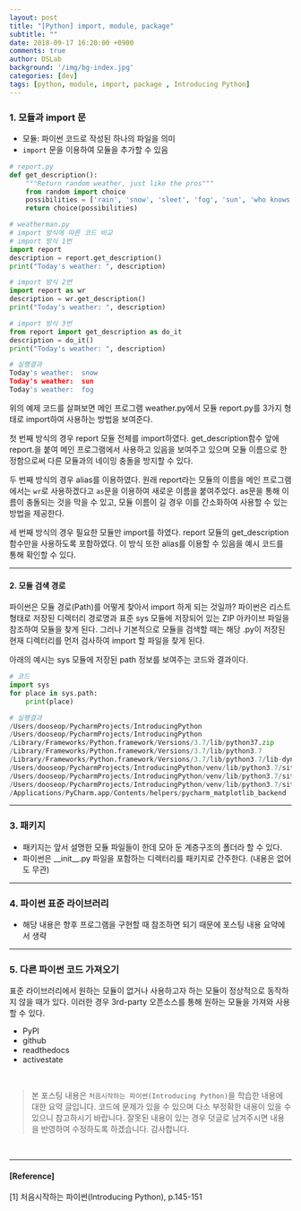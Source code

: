 ```yaml
---
layout: post
title: "[Python] import, module, package"
subtitle: ""
date: 2018-09-17 16:20:00 +0900
comments: true
author: DSLab
background: '/img/bg-index.jpg'
categories: [dev]
tags: [python, module, import, package , Introducing Python]
---
```


### 1. 모듈과 import 문
  - 모듈: 파이썬 코드로 작성된 하나의 파일을 의미
  - `import` 문을 이용하여 모듈을 추가할 수 있음

```python
# report.py
def get_description():
    """Return random weather, just like the pros"""
    from random import choice
    possibilities = ['rain', 'snow', 'sleet', 'fog', 'sun', 'who knows']
    return choice(possibilities)

# weatherman.py
# import 방식에 따른 코드 비교
# import 방식 1번
import report
description = report.get_description()
print("Today's weather: ", description)

# import 방식 2번
import report as wr
description = wr.get_description()
print("Today's weather: ", description)

# import 방식 3번
from report import get_description as do_it
description = do_it()
print("Today's weather: ", description)

# 실행결과
Today's weather:  snow
Today's weather:  sun
Today's weather:  fog
```
위의 예제 코드를 살펴보면 메인 프로그램 weather.py에서 모듈 report.py를 3가지 형태로 import하여 사용하는 방법을 보여준다.

첫 번째 방식의 경우 report 모듈 전체를 import하였다. get_description함수 앞에 report.을 붙여 메인 프로그램에서 사용하고 있음을 보여주고 있으며 모듈 이름으로 한정함으로써 다른 모듈과의 네이밍 충돌을 방지할 수 있다.

두 번째 방식의 경우 alias를 이용하였다. 원래 report라는 모듈의 이름을 메인 프로그램에서는 `wr`로 사용하겠다고 `as`문을 이용하여 새로운 이름을 붙여주었다. as문을 통해 이름이 충돌되는 것을 막을 수 있고, 모듈 이름이 길 경우 이를 간소화하여 사용할 수 있는 방법을 제공한다.

세 번째 방식의 경우 필요한 모듈만 import를 하였다. report 모듈의 get_description 함수만을 사용하도록 포함하였다. 이 방식 또한 alias를 이용할 수 있음을 예시 코드를 통해 확인할 수 있다.

---

#### 2. 모듈 검색 경로
파이썬은 모듈 경로(Path)를 어떻게 찾아서 import 하게 되는 것일까? 파이썬은 리스트 형태로 저장된 디렉터리 경로명과 표준 sys 모듈에 저장되어 있는 ZIP 아카이브 파일을 참조하여 모듈을 찾게 된다. 그러나 기본적으로 모듈을 검색할 때는 해당 .py이 저장된 현재 디렉터리를 먼저 검사하여 import 할 파일을 찾게 된다.

아래의 예시는 sys 모듈에 저장된 path 정보를 보여주는 코드와 결과이다.
```python
# 코드
import sys
for place in sys.path:
    print(place)

# 실행결과
/Users/dooseop/PycharmProjects/IntroducingPython
/Users/dooseop/PycharmProjects/IntroducingPython
/Library/Frameworks/Python.framework/Versions/3.7/lib/python37.zip
/Library/Frameworks/Python.framework/Versions/3.7/lib/python3.7
/Library/Frameworks/Python.framework/Versions/3.7/lib/python3.7/lib-dynload
/Users/dooseop/PycharmProjects/IntroducingPython/venv/lib/python3.7/site-packages
/Users/dooseop/PycharmProjects/IntroducingPython/venv/lib/python3.7/site-packages/setuptools-39.1.0-py3.7.egg
/Users/dooseop/PycharmProjects/IntroducingPython/venv/lib/python3.7/site-packages/pip-10.0.1-py3.7.egg
/Applications/PyCharm.app/Contents/helpers/pycharm_matplotlib_backend
```

---

### 3. 패키지
  - 패키지는 앞서 설명한 모듈 파일들이 한데 모아 둔 계층구조의 폴더라 할 수 있다.
  - 파이썬은 \_\_init\_\_.py 파일을 포함하는 디렉터리를 패키지로 간주한다. (내용은 없어도 무관)

---

### 4. 파이썬 표준 라이브러리
  - 해당 내용은 향후 프로그램을 구현할 때 참조하면 되기 때문에 포스팅 내용 요약에서 생략

---

### 5. 다른 파이썬 코드 가져오기
표준 라이브러리에서 원하는 모듈이 없거나 사용하고자 하는 모듈이 정상적으로 동작하지 않을 때가 있다. 이러한 경우 3rd-party 오픈소스를 통해 원하는 모듈을 가져와 사용할 수 있다.
  - PyPI
  - github
  - readthedocs
  - activestate

<br>

>본 포스팅 내용은 `처음시작하는 파이썬(Introducing Python)`을 학습한 내용에 대한 요약 글입니다. 코드에 문제가 있을 수 있으며 다소 부정확한 내용이 있을 수 있으니 참고하시기 바랍니다. 잘못된 내용이 있는 경우 덧글로 남겨주시면 내용을 반영하여 수정하도록 하겠습니다. 감사합니다.

<br>

---

#### [Reference]

[1] 처음시작하는 파이썬(Introducing Python), p.145-151
